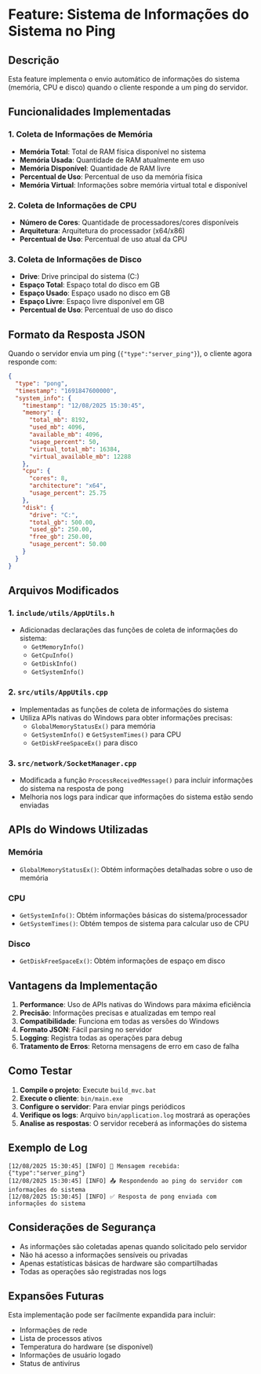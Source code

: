 # Feature: Sistema de Informações do Sistema no Ping

## Descrição
Esta feature implementa o envio automático de informações do sistema (memória, CPU e disco) quando o cliente responde a um ping do servidor.

## Funcionalidades Implementadas

### 1. Coleta de Informações de Memória
- **Memória Total**: Total de RAM física disponível no sistema
- **Memória Usada**: Quantidade de RAM atualmente em uso
- **Memória Disponível**: Quantidade de RAM livre
- **Percentual de Uso**: Percentual de uso da memória física
- **Memória Virtual**: Informações sobre memória virtual total e disponível

### 2. Coleta de Informações de CPU
- **Número de Cores**: Quantidade de processadores/cores disponíveis
- **Arquitetura**: Arquitetura do processador (x64/x86)
- **Percentual de Uso**: Percentual de uso atual da CPU

### 3. Coleta de Informações de Disco
- **Drive**: Drive principal do sistema (C:)
- **Espaço Total**: Espaço total do disco em GB
- **Espaço Usado**: Espaço usado no disco em GB
- **Espaço Livre**: Espaço livre disponível em GB
- **Percentual de Uso**: Percentual de uso do disco

## Formato da Resposta JSON

Quando o servidor envia um ping (`{"type":"server_ping"}`), o cliente agora responde com:

```json
{
  "type": "pong",
  "timestamp": "1691847600000",
  "system_info": {
    "timestamp": "12/08/2025 15:30:45",
    "memory": {
      "total_mb": 8192,
      "used_mb": 4096,
      "available_mb": 4096,
      "usage_percent": 50,
      "virtual_total_mb": 16384,
      "virtual_available_mb": 12288
    },
    "cpu": {
      "cores": 8,
      "architecture": "x64",
      "usage_percent": 25.75
    },
    "disk": {
      "drive": "C:",
      "total_gb": 500.00,
      "used_gb": 250.00,
      "free_gb": 250.00,
      "usage_percent": 50.00
    }
  }
}
```

## Arquivos Modificados

### 1. `include/utils/AppUtils.h`
- Adicionadas declarações das funções de coleta de informações do sistema:
  - `GetMemoryInfo()`
  - `GetCpuInfo()`
  - `GetDiskInfo()`
  - `GetSystemInfo()`

### 2. `src/utils/AppUtils.cpp`
- Implementadas as funções de coleta de informações do sistema
- Utiliza APIs nativas do Windows para obter informações precisas:
  - `GlobalMemoryStatusEx()` para memória
  - `GetSystemInfo()` e `GetSystemTimes()` para CPU
  - `GetDiskFreeSpaceEx()` para disco

### 3. `src/network/SocketManager.cpp`
- Modificada a função `ProcessReceivedMessage()` para incluir informações do sistema na resposta de pong
- Melhoria nos logs para indicar que informações do sistema estão sendo enviadas

## APIs do Windows Utilizadas

### Memória
- `GlobalMemoryStatusEx()`: Obtém informações detalhadas sobre o uso de memória

### CPU
- `GetSystemInfo()`: Obtém informações básicas do sistema/processador
- `GetSystemTimes()`: Obtém tempos de sistema para calcular uso de CPU

### Disco
- `GetDiskFreeSpaceEx()`: Obtém informações de espaço em disco

## Vantagens da Implementação

1. **Performance**: Uso de APIs nativas do Windows para máxima eficiência
2. **Precisão**: Informações precisas e atualizadas em tempo real
3. **Compatibilidade**: Funciona em todas as versões do Windows
4. **Formato JSON**: Fácil parsing no servidor
5. **Logging**: Registra todas as operações para debug
6. **Tratamento de Erros**: Retorna mensagens de erro em caso de falha

## Como Testar

1. **Compile o projeto**: Execute `build_mvc.bat`
2. **Execute o cliente**: `bin/main.exe`
3. **Configure o servidor**: Para enviar pings periódicos
4. **Verifique os logs**: Arquivo `bin/application.log` mostrará as operações
5. **Analise as respostas**: O servidor receberá as informações do sistema

## Exemplo de Log

```
[12/08/2025 15:30:45] [INFO] 📨 Mensagem recebida: {"type":"server_ping"}
[12/08/2025 15:30:45] [INFO] 📤 Respondendo ao ping do servidor com informações do sistema
[12/08/2025 15:30:45] [INFO] ✅ Resposta de pong enviada com informações do sistema
```

## Considerações de Segurança

- As informações são coletadas apenas quando solicitado pelo servidor
- Não há acesso a informações sensíveis ou privadas
- Apenas estatísticas básicas de hardware são compartilhadas
- Todas as operações são registradas nos logs

## Expansões Futuras

Esta implementação pode ser facilmente expandida para incluir:
- Informações de rede
- Lista de processos ativos
- Temperatura do hardware (se disponível)
- Informações de usuário logado
- Status de antivírus
